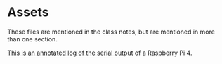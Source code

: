 # Assets

These files are mentioned in the class notes, but are mentioned in more than one section.

[This is an annotated log of the serial output](./annotated-boot-log.md) of a Raspberry Pi 4.
